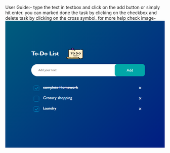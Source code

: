 User Guide:-
type the text in textbox and click on the add button or simply hit enter. you can marked done the task by clicking on the checkbox and delete task by clicking on the cross symbol.
for more help check image- ![sample](sample.png)
